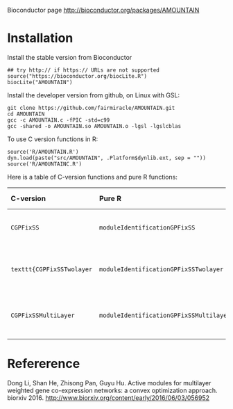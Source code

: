 Bioconductor page http://bioconductor.org/packages/AMOUNTAIN

# Installation
Install the stable version from Bioconductor
```
## try http:// if https:// URLs are not supported
source("https://bioconductor.org/biocLite.R")
biocLite("AMOUNTAIN")
```

Install the developer version from github, on Linux with GSL:
```
git clone https://github.com/fairmiracle/AMOUNTAIN.git
cd AMOUNTAIN
gcc -c AMOUNTAIN.c -fPIC -std=c99
gcc -shared -o AMOUNTAIN.so AMOUNTAIN.o -lgsl -lgslcblas
```

To use C version functions in R:
```
source('R/AMOUNTAIN.R')
dyn.load(paste("src/AMOUNTAIN", .Platform$dynlib.ext, sep = ""))
source('R/AMOUNTAINC.R')
```
Here is a table of C-version functions and pure R functions:

| C-version|      Pure R   |  Brief description                  |
|:----------|:-------------|:--------------------------------------------|
| `CGPFixSS` |  `moduleIdentificationGPFixSS` | Module identification on single network |
| `texttt{CGPFixSSTwolayer` | `moduleIdentificationGPFixSSTwolayer` | Module identification on two-layer network |
| `CGPFixSSMultiLayer` |  `moduleIdentificationGPFixSSMultilayer` | Module identification on multi-layer network |

# Refererence
Dong Li, Shan He, Zhisong Pan, Guyu Hu. Active modules for multilayer weighted gene co-expression networks: 
a convex optimization approach. biorxiv 2016. http://www.biorxiv.org/content/early/2016/06/03/056952
